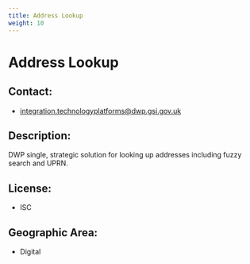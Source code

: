 ```yaml
---
title: Address Lookup
weight: 10
---
```


# Address Lookup

## Contact:
 - [integration.technologyplatforms@dwp.gsi.gov.uk](mailto:integration.technologyplatforms@dwp.gsi.gov.uk)

## Description:
DWP single, strategic solution for looking up addresses including fuzzy search and UPRN.

## License:
 - ISC

## Geographic Area:
 - Digital

